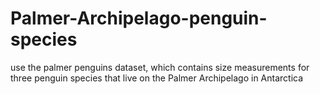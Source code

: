 # Palmer-Archipelago-penguin-species
use the palmer penguins dataset, which contains size measurements for three penguin species that live on the Palmer Archipelago in Antarctica
